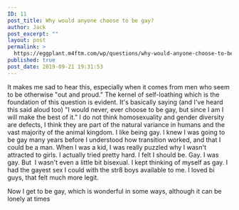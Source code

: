 ```yaml
---
ID: 11
post_title: Why would anyone choose to be gay?
author: Jack
post_excerpt: ""
layout: post
permalink: >
  https://eggplant.m4ftm.com/wp/questions/why-would-anyone-choose-to-be-gay/
published: true
post_date: 2019-09-21 19:31:53
---
```

It makes me sad to hear this, especially when it comes from men who seem to be otherwise "out and proud." The kernel of self-loathing which is the foundation of this question is evident. It's basically saying (and I've heard this said aloud too) "I would never, ever choose to be gay, but since I am I will make the best of it." I do not think homosexuality and gender diversity are defects, I think they are part of the natural variance in humans and the vast majority of the animal kingdom. I like being gay. I knew I was going to be gay many years before I understood how transition worked, and that I could be a man. When I was a kid, I was really puzzled why I wasn't attracted to girls. I actually tried pretty hard. I felt I should be. Gay. I was gay. But  I wasn't even a little bit bisexual. I kept thinking of myself as gay. I had the gayest sex I could with the str8 boys available to me. I loved bi guys, that felt much more legit. <p style="text-align: left;">
  Now I get to be gay, which is wonderful in some ways, although it can be lonely at times
</p>